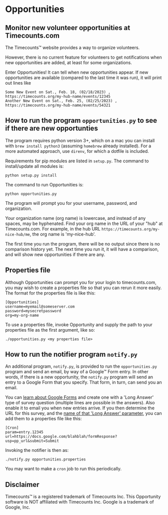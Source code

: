 # Opportunities
## Monitor new volunteer opportunities at Timecounts.com 

The Timecounts™ website provides a way to organize volunteers.

However, there is no current feature for volunteers to get notifications when new opportunities are added, at least for some organizations.

Enter Opportunities! It can tell when new opportunities appear. If new opportunities are available (compared to the last time it was run), it will print out lines like

```
Some New Event on Sat., Feb. 18, (02/18/2023) , https://timecounts.org/my-hub-name/events/12345
Another New Event on Sat., Feb. 25, (02/25/2023) , https://timecounts.org/my-hub-name/events/54321
```

## How to run the program `opportunities.py` to see if there are new opportunties

The program requires python version 3+, which on a mac you can install with `brew install python3` (assuming `homebrew` already installed). For a more automated approach, use `direnv`, for which a dotfile is included.

Requirements for pip modules are listed in `setup.py`. The command to install/update all modules is:

`python setup.py install`

The command to run Opportunities is:

`python opportunities.py`

The program will prompt you for your username, password, and organization.  

Your organization name (org name) is lowercase, and instead of any spaces, may be hyphenated. Find your org name in the URL of your "hub" at Timecounts.com. For example, in the hub URL `https://timecounts.org/my-nice-hub/me`, the org name is 'my-nice-hub'.

The first time you run the program, there will be no output since there is no comparison history yet. The next time you run it, it will have a comparison, and will show new opportunities if there are any.

## Properties file

Although Opportunities can prompt you for your login to timecounts.com, you may wish to create a properties file so that you can rerun it more easily. The format for the properties file is like this:

```properties
[Opportunities]
username=myemail@someserver.com
password=mysecretpassword
org=my-org-name
```

To use a properties file, invoke Opportunity and supply the path to your properties file as the first argument, like so: 

`./opportunities.py <my properties file>`

## How to run the notifier program `notify.py`

An additional program, `notify.py`, is provided to run the `opportunities.py` program and send an email, by way of a Google™ Form entry. In other words, if there is a new opportunity, the `notify.py` program will send an entry to a Google Form that you specify. That form, in turn, can send you an email.

You can [learn about Google Forms](https://support.google.com/docs/answer/6281888?hl=en&co=GENIE.Platform%3DDesktop) and create one with a 'Long Answer' type of survey question (multiple lines are possible in the answers). Also enable it to email you when new entries arrive. If you then determine the URL for this survey, and the [name of that 'Long Answer' parameter](https://yaz.in/p/submitting-a-google-form-using-the-command-line/), you can add them to a properties file like this:

```properties
[Cron]
param=entry.12345
url=https://docs.google.com/blahblah/formResponse?usp=pp_url&submit=Submit
```

Invoking the notifier is then as:

`./notify.py opportunities.properties`

You may want to make a `cron` job to run this periodically.

## Disclaimer

Timecounts™ is a registered trademark of Timecounts Inc.
This Opportunity software is NOT affiliated with Timecounts Inc.
Google is a trademark of Google, Inc.